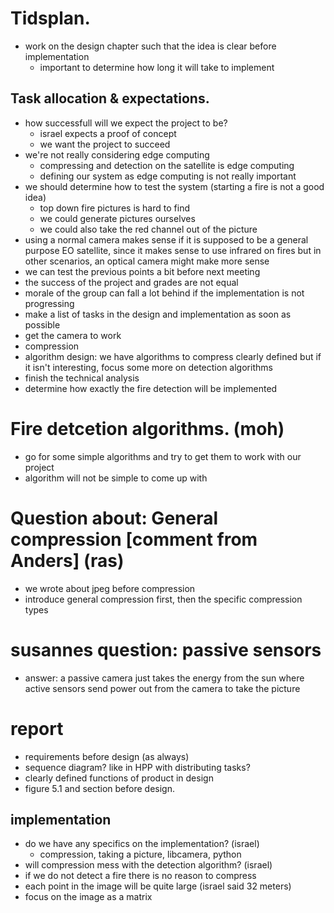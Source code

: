 
# Tidsplan.
* work on the design chapter such that the idea is clear before implementation
  * important to determine how long it will take to implement
## Task allocation & expectations.
* how successfull will we expect the project to be?
  * israel expects a proof of concept
  * we want the project to succeed
* we're not really considering edge computing
  * compressing and detection on the satellite is edge computing
  * defining our system as edge computing is not really important
* we should determine how to test the system (starting a fire is not a good idea)
  * top down fire pictures is hard  to find
  * we could generate pictures ourselves
  * we could also take the red channel out of the picture
* using a normal camera makes sense if it is supposed to be a general purpose EO satellite, since it makes sense to use infrared on fires but in other scenarios, an optical camera might make more sense
* we can test the previous points a bit before next meeting
* the success of the project and grades are not equal
* morale of the group can fall a lot behind if the implementation is not progressing
* make a list of tasks in the design and implementation as soon as possible
 * get the camera to work
 * compression
  * algorithm design: we have algorithms to compress clearly defined but if it isn't interesting, focus some more on detection algorithms
 * finish the technical analysis
* determine how exactly the fire detection will be implemented
# Fire detcetion algorithms. (moh)
* go for some simple algorithms and try to get them to work with our project
* algorithm will not be simple to come up with
# Question about: General compression [comment from Anders] (ras)
* we wrote about jpeg before compression
 * introduce general compression first, then the specific compression types
# susannes question: passive sensors
* answer: a passive camera just takes the energy from the sun where active sensors send power out from the camera to take the picture

# report
* requirements before design (as always)
* sequence diagram? like in HPP with distributing tasks?
* clearly defined functions of product in design
* figure 5.1 and section before design.
## implementation
* do we have any specifics on the implementation? (israel)
  * compression, taking a picture, libcamera, python
* will compression mess with the detection algorithm? (israel)
* if we do not detect a fire there is no reason to compress
* each point in the image will be quite large (israel said 32 meters)
* focus on the image as a matrix
